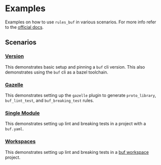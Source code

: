# Examples

Examples on how to use `rules_buf` in various scenarios. For more info refer to the [official docs](https://docs.buf.build/build-systems/bazel).

## Scenarios

### [Version](version)

This demonstrates basic setup and pinning a `buf` cli version. This also demonstrates using the `buf` cli as a bazel toolchain.

### [Gazelle](gazelle)

This demonstrates setting up the `gazelle` plugin to generate `proto_library`, `buf_lint_test`, and `buf_breaking_test` rules.

### [Single Module](single_module)

This demonstrates setting up lint and breaking tests in a project with a `buf.yaml`.

### [Workspaces](workspace)

This demonstrates setting up lint and breaking tests in a [buf workspace](https://docs.buf.build/reference/workspaces) project.